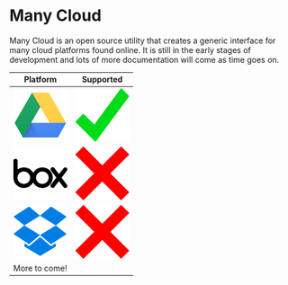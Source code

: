 # Many Cloud
Many Cloud is an open source utility that creates a generic interface for many cloud platforms found online. It is still in the early stages of development and lots of more documentation will come as time goes on.

| Platform | Supported |
|--|--|
| ![Google Drive](docs/gdrive.png) | ![Yes](docs/check.png) | 
| ![Box](docs/box.png) | ![To do](docs/x.png) | 
| ![Box](docs/dropbox.png) | ![To do](docs/x.png) | 
| More to come! | |